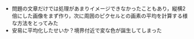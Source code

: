 - 問題の文章だけでは処理があまりイメージできなかったこともあり，縦横2倍にした画像をまず作り，次に周囲のピクセルとの画素の平均を計算する様な方法をとってみた
- 安易に平均化したせいか？境界付近で変な色が誕生してしまった
